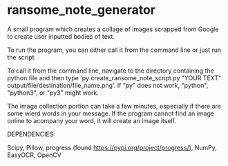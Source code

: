 # ransome_note_generator
A small program which creates a collage of images scrapped from Google to create user inputted bodies of text.

To run the program, you can either call it from the command line or just run the script.

To call it from the command line, navigate to the directory containing the python file and then type 'py create_ransome_note_script.py "YOUR TEXT" output/file/destination/file_name.png'. If "py" does not work, "python", "python3", or "py3" might work.

The image collection portion can take a few minutes, especially if there are some wierd words in your message. If the program cannot find an image online to acompany your word, it will create an image itself.


DEPENDENCIES: 

Scipy, Pillow, progress (found https://pypi.org/project/progress/), NumPy, EasyOCR, OpenCV
